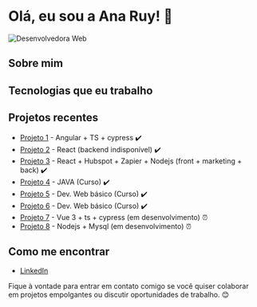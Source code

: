 # Olá, eu sou a Ana Ruy! 👋

![Desenvolvedora Web](https://media.giphy.com/media/yyVph7ANKftIs/giphy.gif)

## Sobre mim

## Tecnologias que eu trabalho

## Projetos recentes
- [Projeto 1](https://github.com/RuyLuques/project-chuva) - Angular + TS + cypress ✔️ 
- [Projeto 2](https://github.com/RuyLuques/project-portfolio-1) - React (backend indisponível) ✔️
- [Projeto 3](https://github.com/RuyLuques/RL-Nibo-frontend) - React + Hubspot + Zapier + Nodejs (front + marketing + back) ✔️
- [Projeto 4](https://github.com/RuyLuques/Curso-GENERATION) - JAVA (Curso) ✔️
- [Projeto 5](https://github.com/RuyLuques/Curso-SENAI) - Dev. Web básico (Curso) ✔️
- [Projeto 6](https://github.com/RuyLuques/Curso-PROGRAMARIA) - Dev. Web básico (Curso) ✔️
- [Projeto 7](https://github.com/RuyLuques/Lab-Frontend) - Vue 3 + ts + cypress (em desenvolvimento) ⏰
- [Projeto 8](https://github.com/RuyLuques/Lab-Backend) - Nodejs + Mysql (em desenvolvimento) ⏰
  
## Como me encontrar
- [LinkedIn](https://www.linkedin.com/in/ruyluques/)

Fique à vontade para entrar em contato comigo se você quiser colaborar em projetos empolgantes ou discutir oportunidades de trabalho. 😊
